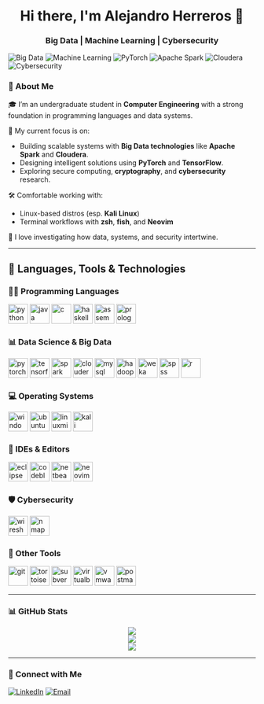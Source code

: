 <h1 align="center">Hi there, I'm Alejandro Herreros 👋</h1>
<h3 align="center">Big Data | Machine Learning | Cybersecurity</h3>

![Big Data](https://img.shields.io/badge/Big%20Data-%23007ACC.svg?style=for-the-badge&logo=databricks&logoColor=white)
![Machine Learning](https://img.shields.io/badge/Machine%20Learning-%23FF6F00.svg?style=for-the-badge&logo=tensorflow&logoColor=white)
![PyTorch](https://img.shields.io/badge/PyTorch-EE4C2C?style=for-the-badge&logo=pytorch&logoColor=white)
![Apache Spark](https://img.shields.io/badge/Apache%20Spark-E25A1C?style=for-the-badge&logo=apachespark&logoColor=white)
![Cloudera](https://img.shields.io/badge/Cloudera-06306B?style=for-the-badge&logo=cloudera&logoColor=white)
![Cybersecurity](https://img.shields.io/badge/Cybersecurity-%23FF0000.svg?style=for-the-badge&logo=hackthebox&logoColor=white)

### 🧠 About Me

🎓 I’m an undergraduate student in **Computer Engineering** with a strong foundation in programming languages and data systems.

🚀 My current focus is on:
- Building scalable systems with **Big Data technologies** like **Apache Spark** and **Cloudera**.
- Designing intelligent solutions using **PyTorch** and **TensorFlow**.
- Exploring secure computing, **cryptography**, and **cybersecurity** research.

🛠️ Comfortable working with:
- Linux-based distros (esp. **Kali Linux**)
- Terminal workflows with **zsh**, **fish**, and **Neovim**

💬 I love investigating how data, systems, and security intertwine.

---

## 🧰 Languages, Tools & Technologies

### 🧑‍💻 Programming Languages
<p align="left">
  <img src="https://cdn.jsdelivr.net/gh/devicons/devicon/icons/python/python-original.svg" height="40" alt="python"/>
  <img src="https://cdn.jsdelivr.net/gh/devicons/devicon/icons/java/java-original.svg" height="40" alt="java"/>
  <img src="https://cdn.jsdelivr.net/gh/devicons/devicon/icons/c/c-original.svg" height="40" alt="c"/>
  <img src="https://cdn.jsdelivr.net/gh/devicons/devicon/icons/haskell/haskell-original.svg" height="40" alt="haskell"/>
  <img src="https://cdn.jsdelivr.net/gh/devicons/devicon/icons/arduino/arduino-original.svg" height="40" alt="assembly"/>
  <img src="https://cdn.jsdelivr.net/gh/devicons/devicon/icons/haskell/haskell-original.svg" height="40" alt="prolog"/>
</p>

### 📊 Data Science & Big Data
<p align="left">
  <img src="https://cdn.jsdelivr.net/gh/devicons/devicon/icons/pytorch/pytorch-original.svg" height="40" alt="pytorch"/>
  <img src="https://cdn.jsdelivr.net/gh/devicons/devicon/icons/tensorflow/tensorflow-original.svg" height="40" alt="tensorflow"/>
  <img src="https://cdn.jsdelivr.net/gh/devicons/devicon/icons/apache/apache-original.svg" height="40" alt="spark"/>
  <img src="https://www.vectorlogo.zone/logos/cloudera/cloudera-icon.svg" height="40" alt="cloudera"/>
  <img src="https://cdn.jsdelivr.net/gh/devicons/devicon/icons/mysql/mysql-original.svg" height="40" alt="mysql"/>
  <img src="https://cdn.jsdelivr.net/gh/devicons/devicon/icons/apache/apache-original.svg" height="40" alt="hadoop"/>
  <img src="https://cdn.jsdelivr.net/gh/devicons/devicon/icons/kaggle/kaggle-original.svg" height="40" alt="weka"/>
  <img src="https://cdn.jsdelivr.net/gh/devicons/devicon/icons/numpy/numpy-original.svg" height="40" alt="spss"/>
  <img src="https://cdn.jsdelivr.net/gh/devicons/devicon/icons/r/r-original.svg" height="40" alt="r"/>
</p>

### 💻 Operating Systems
<p align="left">
  <img src="https://cdn.jsdelivr.net/gh/devicons/devicon/icons/windows8/windows8-original.svg" height="40" alt="windows"/>
  <img src="https://cdn.jsdelivr.net/gh/devicons/devicon/icons/ubuntu/ubuntu-plain.svg" height="40" alt="ubuntu"/>
  <img src="https://upload.wikimedia.org/wikipedia/commons/3/3f/Linux_Mint_logo_without_wordmark.svg" height="40" alt="linuxmint"/>
  <img src="https://upload.wikimedia.org/wikipedia/commons/4/4d/Kali_Linux_2.0_wordmark.svg" height="40" alt="kali"/>
</p>

### 🧰 IDEs & Editors
<p align="left">
  <img src="https://cdn.jsdelivr.net/gh/devicons/devicon/icons/eclipse/eclipse-original.svg" height="40" alt="eclipse"/>
  <img src="https://upload.wikimedia.org/wikipedia/commons/8/8e/Code::Blocks_logo.svg" height="40" alt="codeblocks"/>
  <img src="https://upload.wikimedia.org/wikipedia/commons/9/98/Apache_NetBeans_Logo.svg" height="40" alt="netbeans"/>
  <img src="https://cdn.jsdelivr.net/gh/devicons/devicon/icons/vim/vim-original.svg" height="40" alt="neovim"/>
</p>

### 🛡 Cybersecurity
<p align="left">
  <img src="https://upload.wikimedia.org/wikipedia/commons/d/d2/Wireshark_icon.svg" height="40" alt="wireshark"/>
  <img src="https://upload.wikimedia.org/wikipedia/commons/5/51/Nmap_logo.svg" height="40" alt="nmap"/>
</p>

### 🧩 Other Tools
<p align="left">
  <img src="https://cdn.jsdelivr.net/gh/devicons/devicon/icons/git/git-original.svg" height="40" alt="git"/>
  <img src="https://upload.wikimedia.org/wikipedia/commons/e/e7/TortoiseSVN_logo.svg" height="40" alt="tortoisesvn"/>
  <img src="https://upload.wikimedia.org/wikipedia/commons/3/34/Subversion_Logo.svg" height="40" alt="subversion"/>
  <img src="https://cdn.jsdelivr.net/gh/devicons/devicon/icons/vagrant/vagrant-original.svg" height="40" alt="virtualbox"/>
  <img src="https://upload.wikimedia.org/wikipedia/commons/d/d0/VMware_logo.svg" height="40" alt="vmware"/>
  <img src="https://www.vectorlogo.zone/logos/getpostman/getpostman-icon.svg" height="40" alt="postman"/>
</p>

---

### 📊 GitHub Stats

<p align="center">
  <img src="https://github-readme-stats.vercel.app/api?username=aherreros-dev&show_icons=true&theme=github_dark&hide_title=true" />
  <br/>
  <img src="https://github-readme-streak-stats.herokuapp.com?user=aherreros-dev&theme=github-dark&date_format=M%20j%5B%2C%20Y%5D"/>
  <br/>
  <img src="https://github-readme-activity-graph.vercel.app/graph?username=aherreros-dev&theme=github-dark" />
</p>

---

### 🧭 Connect with Me

[![LinkedIn](https://img.shields.io/badge/LinkedIn-blue?style=flat&logo=linkedin&labelColor=0A66C2)](https://www.linkedin.com/in/alejandro-herreros-rueda/)
[![Email](https://img.shields.io/badge/Email-Contact-%23D14836?style=flat&logo=gmail&logoColor=white)](mailto:alejandro.h.reachout@gmail.com)


